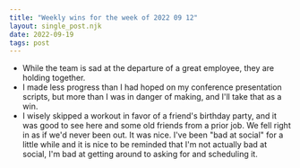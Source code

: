 ```yaml
---
title: "Weekly wins for the week of 2022 09 12"
layout: single_post.njk
date: 2022-09-19
tags: post
---
```


- While the team is sad at the departure of a great employee, they are holding together.
- I made less progress than I had hoped on my conference presentation scripts, but more than I was in danger of making, and I'll take that as a win.
- I wisely skipped a workout in favor of a friend's birthday party, and it was good to see here and some old friends from a prior job. We fell right in as if we'd never been out. It was nice. I've been "bad at social" for a little while and it is nice to be reminded that I'm not actually bad at social, I'm bad at getting around to asking for and scheduling it.
